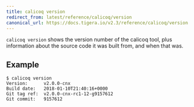 ```yaml
---
title: calicoq version
redirect_from: latest/reference/calicoq/version
canonical_url: https://docs.tigera.io/v2.3/reference/calicoq/version
---
```


`calicoq version` shows the version number of the calicoq tool, plus
information about the source code it was built from, and when that was.

## Example

```
$ calicoq version
Version:      v2.0.0-cnx
Build date:   2018-01-10T21:40:16+0000
Git tag ref:  v2.0.0-cnx-rc1-12-g9157612
Git commit:   9157612
```
